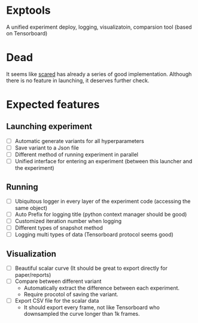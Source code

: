 # Exptools
A unified experiment deploy, logging, visualizatoin, comparsion tool (based on Tensorboard)

# Dead
It seems like [scared](https://github.com/IDSIA/sacred) has already a series of good implementation.
Although there is no feature in launching, it deserves further check.

# Expected features
## Launching experiment
- [ ] Automatic generate variants for all hyperparameters
- [ ] Save variant to a Json file
- [ ] Different method of running experiment in parallel
- [ ] Unified interface for entering an experiment (between this launcher and the experiment)

## Running
- [ ] Ubiquitous logger in every layer of the experiment code (accessing the same object)
- [ ] Auto Prefix for logging title (python context manager should be good)
- [ ] Customized iteration number when logging
- [ ] Different types of snapshot method
- [ ] Logging multi types of data (Tensorboard protocol seems good)

## Visualization
- [ ] Beautiful scalar curve (It should be great to export directly for paper/reports)
- [ ] Compare between different variant
  * Automatically extract the difference between each experiment.
  * Require procotol of saving the variant.
- [ ] Export CSV file for the scalar data
  * It should export every frame, not like Tensorboard who downsampled the curve longer than 1k frames.
